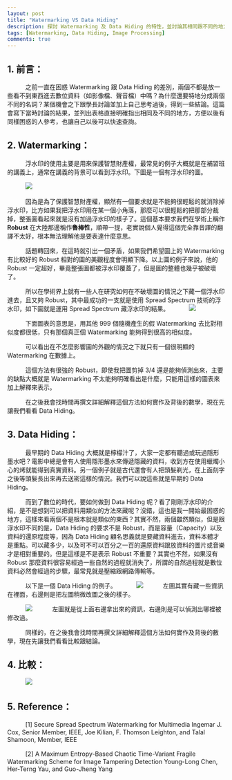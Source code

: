 ```yaml
---
layout: post
title: "Watermarking VS Data Hiding"
description: 探討 Watermarking 及 Data Hiding 的特性，並討論其相同跟不同的地方。
tags: [Watermarking, Data Hiding, Image Processing]
comments: true
---
```

## 1. 前言：

　　　之前一直在困惑 Watermarking 跟 Data Hiding 的差別，兩個不都是放一些看不到東西進去數位資料（如影像檔、聲音檔）中嗎？為什麼還要特地分成兩個不同的名詞？某個機會之下跟學長討論並加上自己思考過後，得到一些結論。這篇會寫下當時討論的結果，並列出表格直接明確指出相同及不同的地方，方便以後有同樣困惑的人參考，也讓自己以後可以快速查詢。

## 2. Watermarking：

　　　浮水印的使用主要是用來保護智慧財產權，最常見的例子大概就是在補習班的講義上，通常在講義的背景可以看到浮水印。下圖是一個有浮水印的圖。

　　　<img src="{{ site.baseurl }}/img/posts/2015-8-16/0.jpg">

　　　因為是為了保護智慧財產權，顯然有一個要求就是不能夠很輕鬆的就消除掉浮水印，比方如果我把浮水印用在某一個小角落，那麼可以很輕鬆的把那部分裁掉，整張圖看起來就是沒有加過浮水印的樣子了。這個基本要求我們在學術上稱作 **Robust** 在大陸那邊稱作**魯棒性**，順帶一提，老實說個人覺得這個完全靠音譯的翻譯不太好，根本無法理解他是要表達什麼意思。

　　　話題轉回來，在這時就引出一個矛盾，如果我們希望圖上的 Watermarking 有比較好的 Robust 相對的圖的美觀程度會明顯下降。以上圖的例子來說，他的 Robust 一定超好，畢竟整張圖都被浮水印覆蓋了，但是圖的整體也幾乎被破壞了。

　　　所以在學術界上就有一些人在研究如何在不破壞圖的情況之下藏一個浮水印進去，且又夠 Robust，其中最成功的一支就是使用 Spread Spectrum 技術的浮水印，如下圖就是運用 Spread Spectrum 藏浮水印的結果。
　　　<img src="{{ site.baseurl }}/img/posts/2015-8-16/1.png">

　　　下面圖表的意思是，用其他 999 個隨機產生的假 Watermarking 去比對相似度都很低，只有那個真正個 Watermarking 能夠得到很高的相似度。

　　　可以看出在不怎麼影響圖的外觀的情況之下就只有一個很明顯的 Watermarking 在數據上。

　　　這個方法有很強的 Robust，即使我把圖剪掉 3/4 還是能夠偵測出來，主要的缺點大概就是 Watermarking 不太能夠明確看出是什麼，只能用這樣的圖表來加上解釋來表示。

　　　在之後我會找時間再撰文詳細解釋這個方法如何實作及背後的數學，現在先讓我們看看 Data Hiding。

## 3. Data Hiding：

　　　最早期的 Data Hiding 大概就是檸檬汁了，大家一定都有聽過或玩過隱形墨水吧？電影中總是會有人使用隱形墨水來傳遞隱藏的資料，收到方在使用蠟燭小心的烤就能得到真實資料。另一個例子就是古代還會有人把頭髮剃光，在上面刻字之後等頭髮長出來再去送密這樣的情況。我們可以說這些就是早期的 Data Hiding。

　　　而到了數位的時代，要如何做到 Data Hiding 呢？看了剛剛浮水印的介紹，是不是想到可以把資料用類似的方法來藏呢？沒錯，這也是我一開始最困惑的地方，這樣來看兩個不是根本就是類似的東西？其實不然，兩個雖然類似，但是跟浮水印不同的是，Data Hiding 的要求不是 Robust，而是容量（Capacity）以及資料的還原程度等，因為 Data Hiding 顧名思義就是要藏資料進去，資料本體才是重點。可以藏多少，以及可不可以百分之一百的還原資料跟放資料的圖片或音樂才是相對重要的。但是這樣是不是表示 Robust 不重要？其實也不然，如果沒有 Robust 那麼資料很容易經過一些自然的過程就消失了，所謂的自然過程就是數位資料必然會經過的步驟，最常見就是壓縮跟網路傳輸等。

　　　以下是一個 Data Hiding 的例子。
　　　<img src="{{ site.baseurl }}/img/posts/2015-8-16/2.png">
　　　左圖其實有藏一些資訊在裡面，右邊則是把左圖稍微改圖之後的樣子。

　　　<img src="{{ site.baseurl }}/img/posts/2015-8-16/3.png">
　　　左圖就是從上面右邊拿出來的資訊，右邊則是可以偵測出哪裡被修改過。

　　　同樣的，在之後我會找時間再撰文詳細解釋這個方法如何實作及背後的數學，現在先讓我們看看比較跟結論。

## 4. 比較：
　　　<img src="{{ site.baseurl }}/img/posts/2015-8-16/4.png">

## 5. Reference：

　　　[1] Secure Spread Spectrum Watermarking for Multimedia
Ingemar J. Cox, Senior Member, IEEE, Joe Kilian, F. Thomson Leighton, and Talal Shamoon, Member, IEEE

　　　[2] A Maximum Entropy-Based Chaotic Time-Variant Fragile Watermarking Scheme for Image Tampering Detection
Young-Long Chen, Her-Terng Yau, and Guo-Jheng Yang
